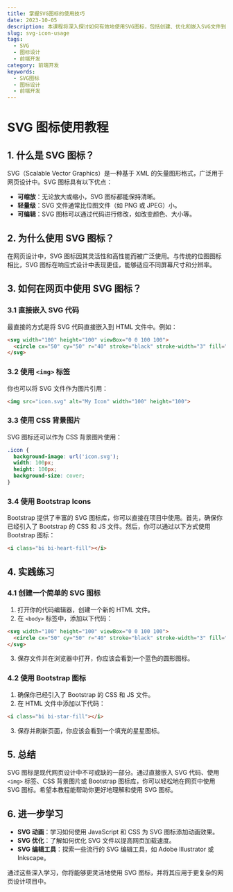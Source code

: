 ```yaml
---
title: 掌握SVG图标的使用技巧
date: 2023-10-05
description: 本课程将深入探讨如何有效地使用SVG图标，包括创建、优化和嵌入SVG文件到网页中。
slug: svg-icon-usage
tags:
  - SVG
  - 图标设计
  - 前端开发
category: 前端开发
keywords:
  - SVG图标
  - 图标设计
  - 前端开发
---
```


# SVG 图标使用教程

## 1. 什么是 SVG 图标？

SVG（Scalable Vector Graphics）是一种基于 XML 的矢量图形格式，广泛用于网页设计中。SVG 图标具有以下优点：

- **可缩放**：无论放大或缩小，SVG 图标都能保持清晰。
- **轻量级**：SVG 文件通常比位图文件（如 PNG 或 JPEG）小。
- **可编辑**：SVG 图标可以通过代码进行修改，如改变颜色、大小等。

## 2. 为什么使用 SVG 图标？

在网页设计中，SVG 图标因其灵活性和高性能而被广泛使用。与传统的位图图标相比，SVG 图标在响应式设计中表现更佳，能够适应不同屏幕尺寸和分辨率。

## 3. 如何在网页中使用 SVG 图标？

### 3.1 直接嵌入 SVG 代码

最直接的方式是将 SVG 代码直接嵌入到 HTML 文件中。例如：

```html
<svg width="100" height="100" viewBox="0 0 100 100">
  <circle cx="50" cy="50" r="40" stroke="black" stroke-width="3" fill="red" />
</svg>
```

### 3.2 使用 `<img>` 标签

你也可以将 SVG 文件作为图片引用：

```html
<img src="icon.svg" alt="My Icon" width="100" height="100">
```

### 3.3 使用 CSS 背景图片

SVG 图标还可以作为 CSS 背景图片使用：

```css
.icon {
  background-image: url('icon.svg');
  width: 100px;
  height: 100px;
  background-size: cover;
}
```

### 3.4 使用 Bootstrap Icons

Bootstrap 提供了丰富的 SVG 图标库，你可以直接在项目中使用。首先，确保你已经引入了 Bootstrap 的 CSS 和 JS 文件。然后，你可以通过以下方式使用 Bootstrap 图标：

```html
<i class="bi bi-heart-fill"></i>
```

## 4. 实践练习

### 4.1 创建一个简单的 SVG 图标

1. 打开你的代码编辑器，创建一个新的 HTML 文件。
2. 在 `<body>` 标签中，添加以下代码：

```html
<svg width="100" height="100" viewBox="0 0 100 100">
  <circle cx="50" cy="50" r="40" stroke="black" stroke-width="3" fill="blue" />
</svg>
```

3. 保存文件并在浏览器中打开，你应该会看到一个蓝色的圆形图标。

### 4.2 使用 Bootstrap 图标

1. 确保你已经引入了 Bootstrap 的 CSS 和 JS 文件。
2. 在 HTML 文件中添加以下代码：

```html
<i class="bi bi-star-fill"></i>
```

3. 保存并刷新页面，你应该会看到一个填充的星星图标。

## 5. 总结

SVG 图标是现代网页设计中不可或缺的一部分。通过直接嵌入 SVG 代码、使用 `<img>` 标签、CSS 背景图片或 Bootstrap 图标库，你可以轻松地在网页中使用 SVG 图标。希望本教程能帮助你更好地理解和使用 SVG 图标。

## 6. 进一步学习

- **SVG 动画**：学习如何使用 JavaScript 和 CSS 为 SVG 图标添加动画效果。
- **SVG 优化**：了解如何优化 SVG 文件以提高网页加载速度。
- **SVG 编辑工具**：探索一些流行的 SVG 编辑工具，如 Adobe Illustrator 或 Inkscape。

通过这些深入学习，你将能够更灵活地使用 SVG 图标，并将其应用于更复杂的网页设计项目中。